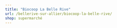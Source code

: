 ```yaml
---
title: "Biocoop La Belle Rive"
url: /bellerive-sur-allier/biocoop-la-belle-rive/
shop: supermarché
---
```

